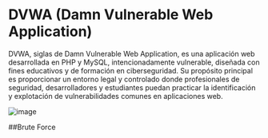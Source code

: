 # DVWA (Damn Vulnerable Web Application)
​DVWA, siglas de Damn Vulnerable Web Application, es una aplicación web desarrollada en PHP y MySQL, intencionadamente vulnerable, diseñada con fines educativos y de formación en ciberseguridad. Su propósito principal es proporcionar un entorno legal y controlado donde profesionales de seguridad, desarrolladores y estudiantes puedan practicar la identificación y explotación de vulnerabilidades comunes en aplicaciones web.

![image](https://github.com/user-attachments/assets/60423b60-f515-490e-a8ac-90655f6fbb9a)

##Brute Force
